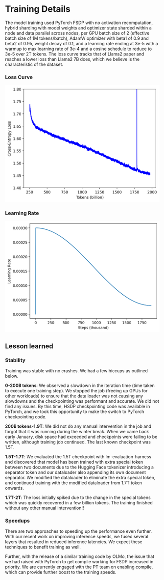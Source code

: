 # Training Details

The model training used PyTorch FSDP with no activation recomputation, hybrid sharding with model
weights and optimizer state sharded within a node and data parallel across nodes, per GPU batch size of
2 (effective batch size of 1M tokens/batch), AdamW optimizer with beta1 of 0.9 and beta2 of 0.95, weight
decay of 0.1, and a learning rate ending at 3e-5 with a warmup to max learning rate of 3e-4 and a cosine
schedule to reduce to 3e-5 over 2T tokens. The loss curve tracks that of Llama2 paper and reaches a lower
loss than Llama2 7B does, which we believe is the characteristic of the dataset.

### Loss Curve
![](../images/loss_curve.png)

### Learning Rate
![](../images/lr.png)

## Lesson learned

### Stability

Training was stable with no crashes. We had a few hiccups as outlined below.

**0-200B tokens**: We observed a slowdown in the iteration time (time taken to execute one training step). We stopped the job (freeing up GPUs for other workloads) to ensure that the data loader was not causing any slowdowns and the checkpointing was performant and accurate. We did not find any issues. By this time, HSDP checkpointing code was available in PyTorch, and we took this opportunity to make the switch to PyTorch checkpointing code. 

**200B tokens-1.9T**: We did not do any manual intervention in the job and forgot that it was running during the winter break. When we came back early January, disk space had exceeded and checkpoints were failing to be written, although training job continued. The last known checkpoint was 1.5T.

**1.5T-1.7T**: We evaluated the 1.5T checkpoint with lm-evaluation-harness and discovered that model has been trained with extra special token between two documents due to the Hugging Face tokenizer introducing a separator token and our dataloader also appending its own document separator. We modified the dataloader to eliminate the extra special token, and continued training with the modified dataloader from 1.7T token onwards. 

**1.7T-2T**: The loss initially spiked due to the change in the special tokens which was quickly recovered in a few billion tokens. The training finished without any other manual intervention!!

### Speedups

There are two approaches to speeding up the performance even further. With our recent work on
improving inference speeds, we fused several layers that resulted in reduced inference latencies. We
expect these techniques to benefit training as well.

Further, with the release of a similar training code by OLMo, the issue that we had raised with PyTorch to
get compile working for FSDP increased in priority. We are currently engaged with the PT team on enabling
compile, which can provide further boost to the training speeds.
